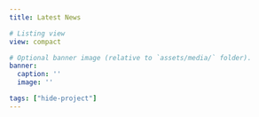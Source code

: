 ```yaml
---
title: Latest News

# Listing view
view: compact

# Optional banner image (relative to `assets/media/` folder).
banner:
  caption: ''
  image: ''

tags: ["hide-project"]
---
```

